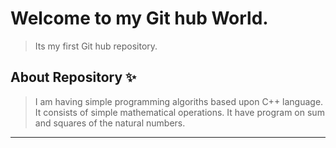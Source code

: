# Welcome to my Git hub World. 
> Its my first Git hub repository.
## About Repository :sparkles:

> I am having simple programming algoriths based upon C++ language.
> It consists of simple mathematical operations.
> It have program on sum and squares of the natural numbers.
<hr>
